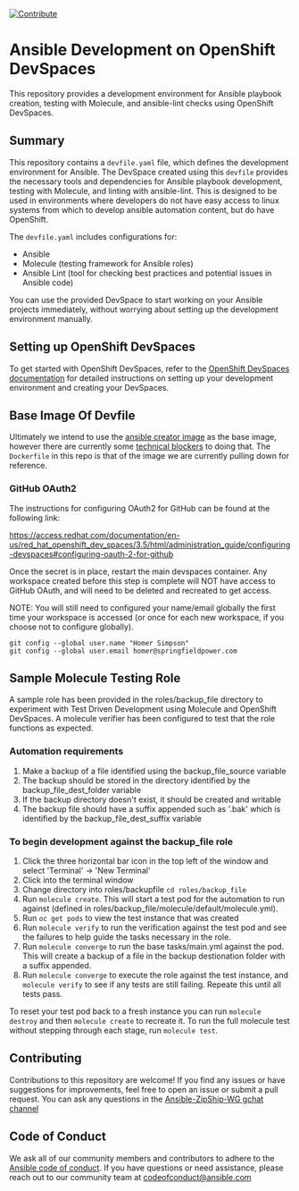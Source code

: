 [![Contribute](https://www.eclipse.org/che/contribute.svg)](https://workspaces.openshift.com/f?url=https://github.com/devspaces-samples/ansible-devspaces-demo)

# Ansible Development on OpenShift DevSpaces

This repository provides a development environment for Ansible playbook creation, testing with Molecule, and ansible-lint checks using OpenShift DevSpaces.

## Summary

This repository contains a `devfile.yaml` file, which defines the development environment for Ansible. The DevSpace created using this `devfile` provides the necessary tools and dependencies for Ansible playbook development, testing with Molecule, and linting with ansible-lint. This is designed to be used in environments where developers do not have easy access to linux systems from which to develop ansible automation content, but do have OpenShift.

The `devfile.yaml` includes configurations for:

- Ansible
- Molecule (testing framework for Ansible roles)
- Ansible Lint (tool for checking best practices and potential issues in Ansible code)

You can use the provided DevSpace to start working on your Ansible projects immediately, without worrying about setting up the development environment manually.

## Setting up OpenShift DevSpaces

To get started with OpenShift DevSpaces, refer to the [OpenShift DevSpaces documentation](https://access.redhat.com/documentation/en-us/red_hat_openshift_dev_spaces/3.5/html/administration_guide/index) for detailed instructions on setting up your development environment and creating your DevSpaces.

## Base Image Of Devfile

Ultimately we intend to use the [ansible creator image](https://github.com/ansible/creator-ee) as the base image, however there are currently some [technical blockers](https://github.com/eclipse/che/issues/21778) to doing that. The `Dockerfile` in this repo is that of the image we are currently pulling down for reference.

### GitHub OAuth2

The instructions for configuring OAuth2 for GitHub can be found at the following link:

https://access.redhat.com/documentation/en-us/red_hat_openshift_dev_spaces/3.5/html/administration_guide/configuring-devspaces#configuring-oauth-2-for-github

Once the secret is in place, restart the main devspaces container. Any workspace created before this step is complete will NOT have access to GitHub OAuth, and will need to be deleted and recreated to get access.

NOTE: You will still need to configured your name/email globally the first time your workspace is accessed (or once for each new workspace, if you choose not to configure globally).

```
git config --global user.name "Homer Simpson"
git config --global user.email homer@springfieldpower.com
```

## Sample Molecule Testing Role

A sample role has been provided in the roles/backup_file directory to experiment with Test Driven Development using Molecule and OpenShift DevSpaces. A molecule verifier has been configured to test that the role functions as expected.

### Automation requirements
1. Make a backup of a file identified using the backup_file_source variable
2. The backup should be stored in the directory identified by the backup_file_dest_folder variable
3. If the backup directory doesn't exist, it should be created and writable
4. The backup file should have a suffix appended such as '.bak' which is identified by the backup_file_dest_suffix variable

### To begin development against the backup_file role
1. Click the three horizontal bar icon in the top left of the window and select 'Terminal' -> 'New Terminal'
2. Click into the terminal window
3. Change directory into roles/backupfile `cd roles/backup_file`
4. Run `molecule create`. This will start a test pod for the automation to run against (defined in roles/backup_file/molecule/default/molecule.yml).
5. Run `oc get pods` to view the test instance that was created
6. Run `molecule verify` to run the verification against the test pod and see the failures to help guide the tasks necessary in the role.
7. Run `molecule converge` to run the base tasks/main.yml against the pod. This will create a backup of a file in the backup destionation folder with a suffix appended.
8. Run `molecule converge` to execute the role against the test instance, and `molecule verify` to see if any tests are still failing. Repeate this until all tests pass.

To reset your test pod back to a fresh instance you can run `molecule destroy` and then `molecule create` to recreate it. To run the full molecule test without stepping through each stage, run `molecule test`.

## Contributing

Contributions to this repository are welcome! If you find any issues or have suggestions for improvements, feel free to open an issue or submit a pull request. You can ask any questions in the [Ansible-ZipShip-WG gchat channel](https://chat.google.com/room/AAAA8cZvmmw?cls=7)

## Code of Conduct
We ask all of our community members and contributors to adhere to the [Ansible code of conduct](http://docs.ansible.com/ansible/latest/community/code_of_conduct.html). If you have questions or need assistance, please reach out to our community team at [codeofconduct@ansible.com](mailto:codeofconduct@ansible.com)   
